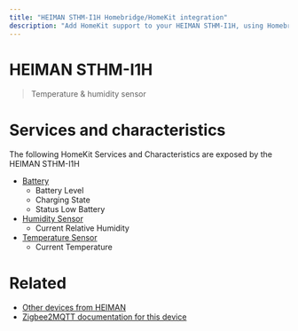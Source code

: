 ```yaml
---
title: "HEIMAN STHM-I1H Homebridge/HomeKit integration"
description: "Add HomeKit support to your HEIMAN STHM-I1H, using Homebridge, Zigbee2MQTT and homebridge-z2m."
---
```

<!---
This file has been GENERATED using src/docgen/docgen.ts
DO NOT EDIT THIS FILE MANUALLY!
-->
# HEIMAN STHM-I1H
> Temperature & humidity sensor


# Services and characteristics
The following HomeKit Services and Characteristics are exposed by
the HEIMAN STHM-I1H

* [Battery](../../battery.md)
  * Battery Level
  * Charging State
  * Status Low Battery
* [Humidity Sensor](../../sensors.md)
  * Current Relative Humidity
* [Temperature Sensor](../../sensors.md)
  * Current Temperature


# Related
* [Other devices from HEIMAN](../index.md#heiman)
* [Zigbee2MQTT documentation for this device](https://www.zigbee2mqtt.io/devices/STHM-I1H.html)
